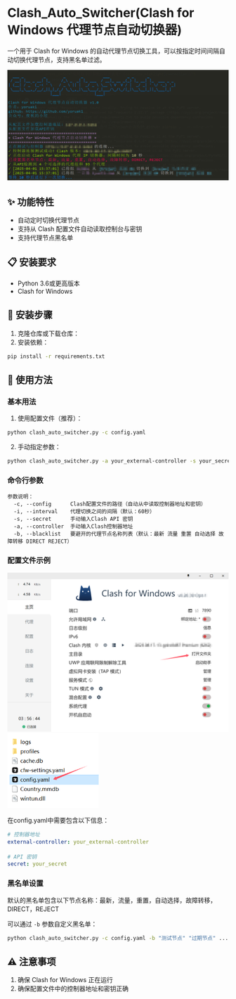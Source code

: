# Clash_Auto_Switcher(Clash for Windows 代理节点自动切换器)

一个用于 Clash for Windows 的自动代理节点切换工具，可以按指定时间间隔自动切换代理节点，支持黑名单过滤。

<img src=".\demo\1_1.png" style="zoom: 67%;" />

## ✨ 功能特性

- 自动定时切换代理节点
- 支持从 Clash 配置文件自动读取控制台与密钥
- 支持代理节点黑名单

## 📋 安装要求

- Python 3.6或更高版本
- Clash for Windows

## 🚀 安装步骤

1. 克隆仓库或下载仓库：
2. 安装依赖：
```bash
pip install -r requirements.txt
```

## 🔧 使用方法

### 基本用法

1. 使用配置文件（推荐）：
```bash
python clash_auto_switcher.py -c config.yaml
```

2. 手动指定参数：
```bash
python clash_auto_switcher.py -a your_external-controller -s your_secret -i 60
```

### 命令行参数

```
参数说明：
  -c, --config      Clash配置文件的路径（自动从中读取控制器地址和密钥）
  -i, --interval    代理切换之间的间隔（默认：60秒）
  -s, --secret      手动输入Clash API 密钥
  -a, --controller  手动输入Clash控制器地址
  -b, --blacklist   要避开的代理节点名称列表（默认：最新 流量 重置 自动选择 故障转移 DIRECT REJECT）
```

### 配置文件示例

<img src=".\demo\2.png" style="zoom:50%;" />

<img src=".\demo\3.png" style="zoom:67%;" />

在config.yaml中需要包含以下信息：

```yaml
# 控制器地址
external-controller: your_external-controller

# API 密钥
secret: your_secret
```

### 黑名单设置

默认的黑名单包含以下节点名称：最新，流量，重置，自动选择，故障转移，DIRECT，REJECT

可以通过 `-b` 参数自定义黑名单：
```bash
python clash_auto_switcher.py -c config.yaml -b "测试节点" "过期节点" ...
```

## ⚠️ 注意事项

1. 确保 Clash for Windows 正在运行
2. 确保配置文件中的控制器地址和密钥正确
